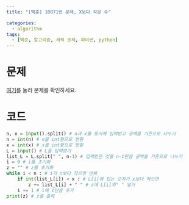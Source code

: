 ```yaml
---
title: "[백준] 10871번 문제, X보다 작은 수"

categories:
  - algorithm
tags:
  - [백준, 알고리즘, 새싹 문제, 파이썬, python]
---
```


# 문제
[여기](https://www.acmicpc.net/problem/10871)를 눌러 문제를 확인하세요.
# 코드
```python
n, x = input().split() # n과 x를 동시에 입력받고 공백을 기준으로 나누기
n = int(n) # n을 int형으로 변환
x = int(x) # x를 int형으로 변환
L = input() # L을 입력받기
list_L = L.split(" ", n-1) # 입력받은 것을 n-1만큼 공백을 기준으로 나누기
i = 0 # i를 초기화
z = "" # z를 초기화
while i < n : # i가 n보다 작으면 반복
    if int(list_L[i]) < x : # L[i]에 있는 숫자가 x보다 작으면
        z += list_L[i] + " " # z에 L[i]와" " 넣기
    i += 1 # i에 1만큼 추가
print(z) # z를 출력
```